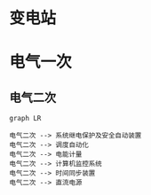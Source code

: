 # 变电站

# 电气一次
 

## 电气二次

```mermaid
graph LR

电气二次 --> 系统继电保护及安全自动装置
电气二次 --> 调度自动化
电气二次 --> 电能计量
电气二次 --> 计算机监控系统
电气二次 --> 时间同步装置
电气二次 --> 直流电源
```